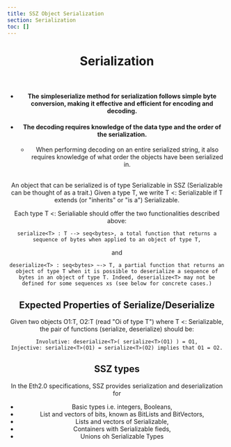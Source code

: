 ```yaml
---
title: SSZ Object Serialization
section: Serialization
toc: []
---
```

<div align='center'>

# Serialization

<br />

- #### The simpleserialize method for serialization follows simple byte conversion, making it effective and efficient for encoding and decoding.

- #### The decoding requires knowledge of the data type and the order of the serialization.


  - When performing decoding on an entire serialized string, it also requires knowledge of what order the objects have been serialized in.


<br />
An object that can be serialized is of type Serializable in SSZ (Serializable can be thought of as a trait.) Given a type T, we write T <: Serializable if T extends (or "inherits" or "is a") Serializable.

Each type T <: Serialiable should offer the two functionalities described above:

```
serialize<T> : T --> seq<bytes>, a total function that returns a sequence of bytes when applied to an object of type T,
```

and 
    
    deserialize<T> : seq<bytes> ~-> T, a partial function that returns an object of type T when it is possible to deserialize a sequence of bytes in an object of type T. Indeed, deserialize<T> may not be defined for some sequences xs (see below for concrete cases.)

## Expected Properties of Serialize/Deserialize

Given two objects O1:T, O2:T (read "Oi of type T") where T <: Serializable, the pair of functions (serialize<T>, deserialize<T>) should be:

    Involutive: deserialize<T>( serialize<T>(O1) ) = O1,
    Injective: serialize<T>(O1) = serialize<T>(O2) implies that O1 = O2.

## SSZ types

In the Eth2.0 specifications, SSZ provides serialization and deserialization for

- Basic types i.e. integers, Booleans,
- List and vectors of bits, known as BitLists and BitVectors,
- Lists and vectors of Serializable,
- Containers with Serializable fieds,
- Unions oh Serializable Types
